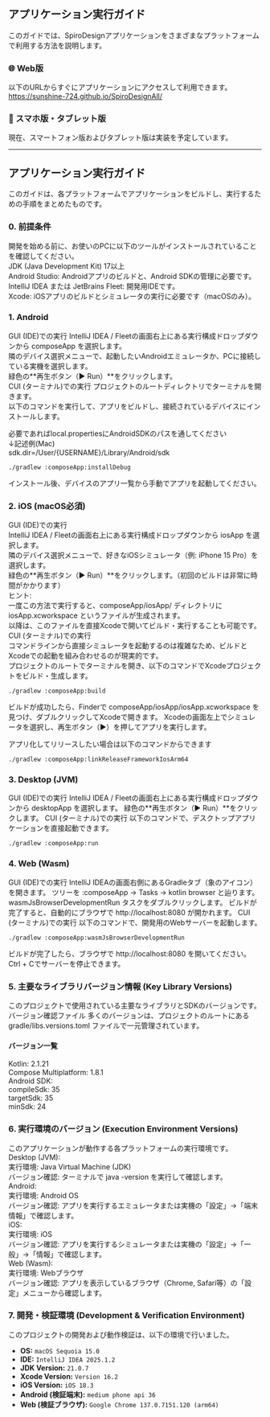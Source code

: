 ## アプリケーション実行ガイド
このガイドでは、SpiroDesignアプリケーションをさまざまなプラットフォームで利用する方法を説明します。
### 🌐 Web版
   以下のURLからすぐにアプリケーションにアクセスして利用できます。  
   https://sunshine-724.github.io/SpiroDesignAll/
### 📱 スマホ版・タブレット版  
   現在、スマートフォン版およびタブレット版は実装を予定しています。
   
---
## アプリケーション実行ガイド
このガイドは、各プラットフォームでアプリケーションをビルドし、実行するための手順をまとめたものです。
### 0. 前提条件
   開発を始める前に、お使いのPCに以下のツールがインストールされていることを確認してください。  
   JDK (Java Development Kit) 17以上  
   Android Studio: Androidアプリのビルドと、Android SDKの管理に必要です。  
   IntelliJ IDEA または JetBrains Fleet: 開発用IDEです。  
   Xcode: iOSアプリのビルドとシミュレータの実行に必要です（macOSのみ）。  
### 1. Android
   GUI (IDE)での実行
   IntelliJ IDEA / Fleetの画面右上にある実行構成ドロップダウンから composeApp を選択します。  
   隣のデバイス選択メニューで、起動したいAndroidエミュレータか、PCに接続している実機を選択します。  
   緑色の**再生ボタン（▶️ Run）**をクリックします。  
   CUI (ターミナル)での実行
   プロジェクトのルートディレクトリでターミナルを開きます。  
   以下のコマンドを実行して、アプリをビルドし、接続されているデバイスにインストールします。

   必要であればlocal.propertiesにAndroidSDKのパスを通してください  
   ↓記述例(Mac)  
   sdk.dir=/User/{USERNAME}/Library/Android/sdk
```
./gradlew :composeApp:installDebug
```
インストール後、デバイスのアプリ一覧から手動でアプリを起動してください。
### 2. iOS (macOS必須)
   GUI (IDE)での実行  
   IntelliJ IDEA / Fleetの画面右上にある実行構成ドロップダウンから iosApp を選択します。  
   隣のデバイス選択メニューで、好きなiOSシミュレータ（例: iPhone 15 Pro）を選択します。  
   緑色の**再生ボタン（▶️ Run）**をクリックします。（初回のビルドは非常に時間がかかります）  
   ヒント:  
   一度この方法で実行すると、composeApp/iosApp/ ディレクトリに iosApp.xcworkspace というファイルが生成されます。  
   以降は、このファイルを直接Xcodeで開いてビルド・実行することも可能です。  
   CUI (ターミナル)での実行  
   コマンドラインから直接シミュレータを起動するのは複雑なため、ビルドとXcodeでの起動を組み合わせるのが現実的です。  
   プロジェクトのルートでターミナルを開き、以下のコマンドでXcodeプロジェクトをビルド・生成します。  
```
./gradlew :composeApp:build
```

ビルドが成功したら、Finderで composeApp/iosApp/iosApp.xcworkspace を見つけ、ダブルクリックしてXcodeで開きます。
Xcodeの画面左上でシミュレータを選択し、再生ボタン（▶️）を押してアプリを実行します。

アプリ化してリリースしたい場合は以下のコマンドからできます
```
./gradlew :composeApp:linkReleaseFrameworkIosArm64
```
### 3. Desktop (JVM)
   GUI (IDE)での実行
   IntelliJ IDEA / Fleetの画面右上にある実行構成ドロップダウンから desktopApp を選択します。
   緑色の**再生ボタン（▶️ Run）**をクリックします。
   CUI (ターミナル)での実行
   以下のコマンドで、デスクトップアプリケーションを直接起動できます。
```
./gradlew :composeApp:run
```

### 4. Web (Wasm)
   GUI (IDE)での実行
   IntelliJ IDEAの画面右側にあるGradleタブ（象のアイコン）を開きます。
   ツリーを :composeApp -> Tasks -> kotlin browser と辿ります。
   wasmJsBrowserDevelopmentRun タスクをダブルクリックします。
   ビルドが完了すると、自動的にブラウザで http://localhost:8080 が開かれます。
   CUI (ターミナル)での実行
   以下のコマンドで、開発用のWebサーバーを起動します。
```
./gradlew :composeApp:wasmJsBrowserDevelopmentRun
```
ビルドが完了したら、ブラウザで http://localhost:8080 を開いてください。Ctrl + Cでサーバーを停止できます。
### 5. 主要なライブラリバージョン情報 (Key Library Versions)
   このプロジェクトで使用されている主要なライブラリとSDKのバージョンです。
   バージョン確認ファイル
   多くのバージョンは、プロジェクトのルートにある gradle/libs.versions.toml ファイルで一元管理されています。
   #### バージョン一覧
   Kotlin: 2.1.21   
   Compose Multiplatform: 1.8.1  
   Android SDK:  
   compileSdk: 35  
   targetSdk: 35  
   minSdk: 24  
### 6. 実行環境のバージョン (Execution Environment Versions)
   このアプリケーションが動作する各プラットフォームの実行環境です。  
   Desktop (JVM):  
   実行環境: Java Virtual Machine (JDK)  
   バージョン確認: ターミナルで java -version を実行して確認します。  
   Android:  
   実行環境: Android OS  
   バージョン確認: アプリを実行するエミュレータまたは実機の「設定」->「端末情報」で確認します。  
   iOS:  
   実行環境: iOS  
   バージョン確認: アプリを実行するシミュレータまたは実機の「設定」->「一般」->「情報」で確認します。  
   Web (Wasm):  
   実行環境: Webブラウザ  
   バージョン確認: アプリを表示しているブラウザ（Chrome, Safari等）の「設定」メニューから確認します。  
### 7. 開発・検証環境 (Development & Verification Environment)  

このプロジェクトの開発および動作検証は、以下の環境で行いました。  

* **OS:** `macOS Sequoia 15.0`
* **IDE:** `IntelliJ IDEA 2025.1.2`
* **JDK Version:** `21.0.7`
* **Xcode Version:** `Version 16.2`
* **iOS Version:** `iOS 18.3`
* **Android (検証端末):** `medium phone api 36`
* **Web (検証ブラウザ):** `Google Chrome 137.0.7151.120 (arm64)`
